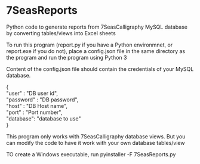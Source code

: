 # 7SeasReports
Python code to generate reports from 7SeasCalligraphy MySQL database by converting
tables/views into Excel sheets

To run this program (report.py if you have a Python environmnet, or report.exe if you do not), place a config.json file in the same directory as 
the program and run the program using Python 3

Content of the config.json file should contain the credentials of your MySQL database.

{  
  "user" : "DB user id",  
  "password" : "DB password",  
  "host" : "DB Host name",  
  "port" : "Port number",  
  "database": "database to use"  
}

This program only works with 7SeasCalligraphy database views. But you can modify the code to 
have it work with your own database tables/view

TO create a Windows executable, run
pyinstaller -F 7SeasReports.py